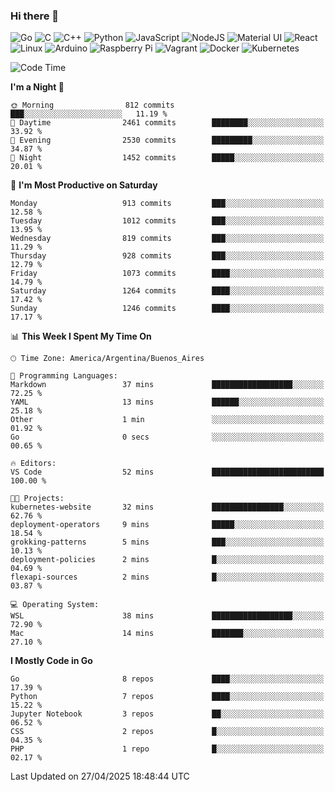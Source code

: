 ### Hi there 👋

![Go](https://img.shields.io/badge/go-%2300ADD8.svg?style=for-the-badge&logo=go&logoColor=white)
![C](https://img.shields.io/badge/c-%2300599C.svg?style=for-the-badge&logo=c&logoColor=white)
![C++](https://img.shields.io/badge/c++-%2300599C.svg?style=for-the-badge&logo=c%2B%2B&logoColor=white)
![Python](https://img.shields.io/badge/python-3670A0?style=for-the-badge&logo=python&logoColor=ffdd54)
![JavaScript](https://img.shields.io/badge/javascript-%23323330.svg?style=for-the-badge&logo=javascript&logoColor=%23F7DF1E)
![NodeJS](https://img.shields.io/badge/node.js-6DA55F?style=for-the-badge&logo=node.js&logoColor=white)
![Material UI](https://img.shields.io/badge/materialui-%230081CB.svg?style=for-the-badge&logo=material-ui&logoColor=white)
![React](https://img.shields.io/badge/react-%2320232a.svg?style=for-the-badge&logo=react&logoColor=%2361DAFB)
![Linux](https://img.shields.io/badge/Linux-FCC624?style=for-the-badge&logo=linux&logoColor=black)
![Arduino](https://img.shields.io/badge/-Arduino-00979D?style=for-the-badge&logo=Arduino&logoColor=white)
![Raspberry Pi](https://img.shields.io/badge/-RaspberryPi-C51A4A?style=for-the-badge&logo=Raspberry-Pi)
![Vagrant](https://img.shields.io/badge/vagrant-%231563FF.svg?style=for-the-badge&logo=vagrant&logoColor=white)
![Docker](https://img.shields.io/badge/docker-%230db7ed.svg?style=for-the-badge&logo=docker&logoColor=white)
![Kubernetes](https://img.shields.io/badge/kubernetes-%23326ce5.svg?style=for-the-badge&logo=kubernetes&logoColor=white)

<!-- ![Jupyter Notebook](https://img.shields.io/badge/jupyter-%23FA0F00.svg?style=for-the-badge&logo=jupyter&logoColor=white) -->
<!-- ![Java](https://img.shields.io/badge/java-%23ED8B00.svg?style=for-the-badge&logo=java&logoColor=white) -->
<!-- ![Git](https://img.shields.io/badge/git-%23F05033.svg?style=for-the-badge&logo=git&logoColor=white) -->

<!--START_SECTION:waka-->
![Code Time](http://img.shields.io/badge/Code%20Time-702%20hrs%2024%20mins-blue)

**I'm a Night 🦉** 

```text
🌞 Morning                812 commits         ███░░░░░░░░░░░░░░░░░░░░░░   11.19 % 
🌆 Daytime                2461 commits        ████████░░░░░░░░░░░░░░░░░   33.92 % 
🌃 Evening                2530 commits        █████████░░░░░░░░░░░░░░░░   34.87 % 
🌙 Night                  1452 commits        █████░░░░░░░░░░░░░░░░░░░░   20.01 % 
```
📅 **I'm Most Productive on Saturday** 

```text
Monday                   913 commits         ███░░░░░░░░░░░░░░░░░░░░░░   12.58 % 
Tuesday                  1012 commits        ███░░░░░░░░░░░░░░░░░░░░░░   13.95 % 
Wednesday                819 commits         ███░░░░░░░░░░░░░░░░░░░░░░   11.29 % 
Thursday                 928 commits         ███░░░░░░░░░░░░░░░░░░░░░░   12.79 % 
Friday                   1073 commits        ████░░░░░░░░░░░░░░░░░░░░░   14.79 % 
Saturday                 1264 commits        ████░░░░░░░░░░░░░░░░░░░░░   17.42 % 
Sunday                   1246 commits        ████░░░░░░░░░░░░░░░░░░░░░   17.17 % 
```


📊 **This Week I Spent My Time On** 

```text
🕑︎ Time Zone: America/Argentina/Buenos_Aires

💬 Programming Languages: 
Markdown                 37 mins             ██████████████████░░░░░░░   72.25 % 
YAML                     13 mins             ██████░░░░░░░░░░░░░░░░░░░   25.18 % 
Other                    1 min               ░░░░░░░░░░░░░░░░░░░░░░░░░   01.92 % 
Go                       0 secs              ░░░░░░░░░░░░░░░░░░░░░░░░░   00.65 % 

🔥 Editors: 
VS Code                  52 mins             █████████████████████████   100.00 % 

🐱‍💻 Projects: 
kubernetes-website       32 mins             ████████████████░░░░░░░░░   62.76 % 
deployment-operators     9 mins              █████░░░░░░░░░░░░░░░░░░░░   18.54 % 
grokking-patterns        5 mins              ███░░░░░░░░░░░░░░░░░░░░░░   10.13 % 
deployment-policies      2 mins              █░░░░░░░░░░░░░░░░░░░░░░░░   04.69 % 
flexapi-sources          2 mins              █░░░░░░░░░░░░░░░░░░░░░░░░   03.87 % 

💻 Operating System: 
WSL                      38 mins             ██████████████████░░░░░░░   72.90 % 
Mac                      14 mins             ███████░░░░░░░░░░░░░░░░░░   27.10 % 
```

**I Mostly Code in Go** 

```text
Go                       8 repos             ████░░░░░░░░░░░░░░░░░░░░░   17.39 % 
Python                   7 repos             ████░░░░░░░░░░░░░░░░░░░░░   15.22 % 
Jupyter Notebook         3 repos             ██░░░░░░░░░░░░░░░░░░░░░░░   06.52 % 
CSS                      2 repos             █░░░░░░░░░░░░░░░░░░░░░░░░   04.35 % 
PHP                      1 repo              █░░░░░░░░░░░░░░░░░░░░░░░░   02.17 % 
```




 Last Updated on 27/04/2025 18:48:44 UTC
<!--END_SECTION:waka-->

<!--
**aibarbetta/aibarbetta** is a ✨ _special_ ✨ repository because its `README.md` (this file) appears on your GitHub profile.

Here are some ideas to get you started:

- 🔭 I’m currently working on ...
- 🌱 I’m currently learning ...
- 👯 I’m looking to collaborate on ...
- 🤔 I’m looking for help with ...
- 💬 Ask me about ...
- 📫 How to reach me: ...
- 😄 Pronouns: ...
- ⚡ Fun fact: ...
-->
